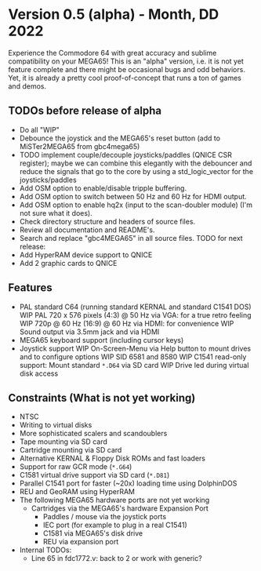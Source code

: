 Version 0.5 (alpha) - Month, DD 2022
====================================

Experience the Commodore 64 with great accuracy and sublime compatibility
on your MEGA65! This is an "alpha" version, i.e. it is not yet feature
complete and there might be occasional bugs and odd behaviors. Yet, it is
already a pretty cool proof-of-concept that runs a ton of games and demos.

## TODOs before release of alpha
* Do all "WIP"
* Debounce the joystick and the MEGA65's reset button
  (add to MiSTer2MEGA65 from gbc4mega65)
* TODO implement couple/decouple joysticks/paddles (QNICE CSR register);
  maybe we can combine this elegantly with the debouncer and reduce the
  signals that go to the core by using a std_logic_vector for the
  joysticks/paddles
* Add OSM option to enable/disable tripple buffering.
* Add OSM option to switch between 50 Hz and 60 Hz for HDMI output.
* Add OSM option to enable hq2x (input to the scan-doubler module) (I'm not sure what it does).
* Check directory structure and headers of source files.
* Review all documentation and README's.
* Search and replace "gbc4MEGA65" in all source files.
TODO for next release:
* Add HyperRAM device support to QNICE
* Add 2 graphic cards to QNICE

## Features
* PAL standard C64 (running standard KERNAL and standard C1541 DOS)
WIP PAL 720 x 576 pixels (4:3) @ 50 Hz via VGA: for a true retro feeling
WIP 720p @ 60 Hz (16:9) @ 60 Hz via HDMI: for convenience
WIP Sound output via 3.5mm jack and via HDMI
* MEGA65 keyboard support (including cursor keys)
* Joystick support
WIP On-Screen-Menu via Help button to mount drives and to configure options
WIP SID 6581 and 8580
WIP C1541 read-only support: Mount standard `*.D64` via SD card
WIP Drive led during virtual disk access

## Constraints (What is not yet working)
* NTSC
* Writing to virtual disks
* More sophisticated scalers and scandoublers
* Tape mounting via SD card
* Cartridge mounting via SD card
* Alternative KERNAL & Floppy Disk ROMs and fast loaders
* Support for raw GCR mode (`*.G64`)
* C1581 virtual drive support via SD card (`*.D81`)
* Parallel C1541 port for faster (~20x) loading time using DolphinDOS
* REU and GeoRAM using HyperRAM
* The following MEGA65 hardware ports are not yet working
  * Cartridges via the MEGA65's hardware Expansion Port
	* Paddles / mouse via the joystick ports
	* IEC port (for example to plug in a real C1541)	
	* C1581 via MEGA65's disk drive
	* REU via expansion port
* Internal TODOs: 
  * Line 65 in fdc1772.v: back to 2 or work with generic?

